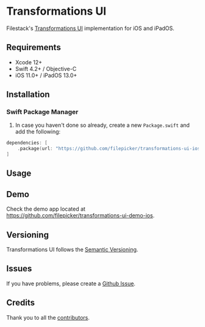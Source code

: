 # Transformations UI

Filestack's [Transformations UI](https://www.filestack.com/docs/concepts/transform_ui/) implementation for iOS and iPadOS.

## Requirements

* Xcode 12+
* Swift 4.2+ / Objective-C
* iOS 11.0+ / iPadOS 13.0+

## Installation

### Swift Package Manager

1. In case you haven't done so already, create a new `Package.swift` and add the following:

```swift
dependencies: [
    .package(url: "https://github.com/filepicker/transformations-ui-ios.git", .upToNextMajor(from: "1.0.0"))
]
```

## Usage



## Demo

Check the demo app located at https://github.com/filepicker/transformations-ui-demo-ios.

## Versioning

Transformations UI follows the [Semantic Versioning](http://semver.org/).

## Issues

If you have problems, please create a [Github Issue](https://github.com/filepicker/transformations-ui-ios/issues).

## Credits

Thank you to all the [contributors](https://github.com/filepicker/transformations-ui-ios/graphs/contributors).
